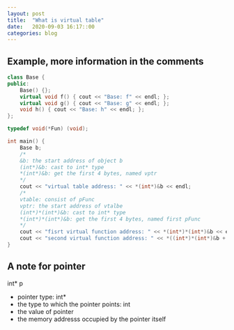 ```yaml
---
layout: post
title:  "What is virtual table"
date:   2020-09-03 16:17::00
categories: blog
---
```


## Example, more information in the comments
```cpp
class Base {
public:
    Base() {};
    virtual void f() { cout << "Base: f" << endl; };
    virtual void g() { cout << "Base: g" << endl; };
    void h() { cout << "Base: h" << endl; };
};

typedef void(*Fun) (void);

int main() {
    Base b;
    /*
    &b: the start address of object b
    (int*)&b: cast to int* type
    *(int*)&b: get the first 4 bytes, named vptr
    */
    cout << "virtual table address: " << *(int*)&b << endl; 
    /*
    vtable: consist of pFunc
    vptr: the start address of vtalbe
    (int*)*(int*)&b: cast to int* type
    *(int*)*(int*)&b: get the first 4 bytes, named first pFunc
    */
    cout << "fisrt virtual function address: " << *(int*)*(int*)&b << endl;
    cout << "second virtual function address: " << *((int*)*(int*)&b + 1) << endl;
}
```

## A note for pointer
int* p
* pointer type: int*
* the type to which the pointer points: int
* the value of pointer
* the memory addresss occupied by the pointer itself
